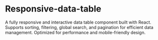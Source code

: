 # Responsive-data-table
A fully responsive and interactive data table component built with React. Supports sorting, filtering, global search, and pagination for efficient data management. Optimized for performance and mobile-friendly design.

